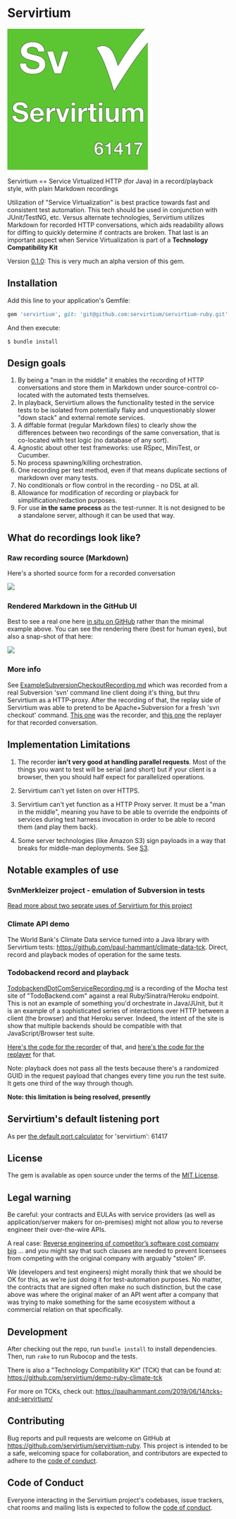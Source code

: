 # Servirtium

![](Servirtium-Square.png?raw=true)

Servirtium == Service Virtualized HTTP (for Java) in a record/playback style, with plain 
Markdown recordings

Utilization of "Service Virtualization" is best practice towards fast and 
consistent test automation. This tech should be used in conjunction with 
JUnit/TestNG, etc.  Versus alternate technologies, Servirtium utilizes Markdown
for recorded HTTP conversations, which aids readability allows for diffing 
to quickly determine if contracts are broken. That last is an important aspect
when Service Virtualization is part of a **Technology Compatibility Kit**

Version [0.1.0](lib/servirtium/version.rb): This is very much an alpha version of this gem. 

## Installation

Add this line to your application's Gemfile:

```ruby
gem 'servirtium', git: 'git@github.com:servirtium/servirtium-ruby.git'
```

And then execute:

    $ bundle install

## Design goals 

1. By being a "man in the middle" it enables the recording of HTTP conversations and store them in 
   Markdown under source-control co-located with the automated tests themselves. 
2. In playback, Servirtium allows the functionality tested in the service tests to be isolated from 
   potentially flaky and unquestionably slower "down stack" and external remote services.
3. A diffable format (regular Markdown files) to clearly show the differences between two recordings 
   of the same conversation, that is co-located with test logic (no database of any sort).
4. Agnostic about other test frameworks: use RSpec, MiniTest, or Cucumber.
5. No process spawning/killing orchestration.
6. One recording per test method, even if that means duplicate sections of markdown over many tests.
7. No conditionals or flow control in the recording - no DSL at all. 
8. Allowance for modification of recording or playback for simplification/redaction purposes.
9. For use **in the same process** as the test-runner. It is not designed to be a standalone server, 
   although it can be used that way.

## What do recordings look like?

### Raw recording source (Markdown)

Here's a shorted source form for a recorded conversation

![](https://user-images.githubusercontent.com/82182/66556432-21473c00-eb48-11e9-8fb3-06259d79ff2b.png)

### Rendered Markdown in the GitHub UI

Best to see a real one here [in situ on GitHub](https://github.com/paul-hammant/climate-data-tck/blob/master/src/test/mocks/averageRainfallForEgyptFrom1980to1999Exists.md) 
rather than the minimal example above. You can see the rendering there (best for human eyes), 
but also a snap-shot of that here:

![](https://user-images.githubusercontent.com/82182/66568199-df76bf80-eb60-11e9-83a8-61be277a9fae.png)

### More info

See 
[ExampleSubversionCheckoutRecording.md](https://github.com/paul-hammant/servirtium/blob/master/src/test/resources/ExampleSubversionCheckoutRecording.md) 
which was recorded from a real Subversion 'svn' command line client doing it's thing, but 
thru Servirtium as a HTTP-proxy. After the recording of that, the replay side of Servirtium was able 
to pretend to be Apache+Subversion for a fresh 'svn checkout' command. 
[This one](https://github.com/paul-hammant/servirtium/blob/master/src/test/java/com/paulhammant/servirtium/SubversionCheckoutRecorderMain.java) 
was the recorder, and [this one](https://github.com/paul-hammant/servirtium/blob/master/src/test/java/com/paulhammant/servirtium/SubversionCheckoutReplayerMain.java) 
the replayer for that recorded conversation.

## Implementation Limitations

1. The recorder **isn't very good at handling parallel requests**. Most of the 
   things you want to test will be serial (and  short) but if your client is a browser, 
   then you should half expect for parallelized operations.

1. Servirtium can't yet listen on over HTTPS.

1. Servirtium can't yet function as a HTTP Proxy server. It must be a "man in the middle", 
   meaning you have to be able to override the endpoints of services during test harness invocation 
   in order to be able to record them (and play them back).
 
1. Some server technologies (like Amazon S3) sign payloads in a way that breaks for middle-man 
   deployments. See [S3](https://github.com/paul-hammant/servirtium/wiki/S3).

## Notable examples of use

### SvnMerkleizer project - emulation of Subversion in tests

[Read more about two seprate uses of Servirtium for this project](docs/SvnMerkleizer_More_Info.md)

### Climate API demo

The World Bank's Climate Data service turned into a Java library with Servirtium tests: 
https://github.com/paul-hammant/climate-data-tck. Direct, record and playback modes of 
operation for the same tests.

### Todobackend record and playback

[TodobackendDotComServiceRecording.md](https://github.com/paul-hammant/servirtium/blob/master/src/test/resources/TodobackendDotComServiceRecording.md) 
is a recording of the Mocha test site of "TodoBackend.com" against a real Ruby/Sinatra/Heroku 
endpoint. This is not an example of something you'd orchestrate in Java/JUnit, but it is 
an example of a sophisticated series of interactions over HTTP between a client (the browser) 
and that Heroku server. Indeed, the intent of the site is show that multiple backends should be
compatible with that JavaScript/Browser test suite.

[Here's the code for the recorder](https://github.com/paul-hammant/servirtium/blob/master/src/test/java/com/paulhammant/servirtium/SubversionCheckoutRecorderMain.java) 
of that, and [here's the code for the replayer](https://github.com/paul-hammant/servirtium/blob/master/src/test/java/com/paulhammant/servirtium/SubversionCheckoutReplayerMain.java)
for that.  

Note: playback does not pass all the tests because there's a randomized GUID in the request 
payload that changes every time you run the test suite. It gets one third of the way through though.

**Note: this limitation is being resolved, presently**

## Servirtium's default listening port

As per [the default port calculator](https://paul-hammant.github.io/default-port-calculator/#servirtium) 
for 'servirtium': 61417 

## License

The gem is available as open source under the terms of the [MIT License](https://opensource.org/licenses/MIT).

## Legal warning

Be careful: your contracts and EULAs with service providers (as well as application/server makers 
for on-premises) might not allow you to reverse engineer their over-the-wire APIs.  

A real case: [Reverse engineering of competitor’s software cost company big](http://blog.internetcases.com/2017/10/24/reverse-engineering-of-competitors-software-cost-company-big/)
... and you might say that such clauses are needed to prevent licensees from competing with the 
original company with arguably "stolen" IP. 

We (developers and test engineers) might morally think that we should be OK for this, as we're just 
doing it for test-automation purposes. No matter, the contracts that are signed often make no such 
distinction, but the case above was where the original maker of an API went after a company that was 
trying to make something for the same ecosystem without a commercial relation on that specifically.

## Development

After checking out the repo, run `bundle install` to install dependencies. 
Then, run `rake` to run Rubocop and the tests. 

There is also a "Technology Compatibility Kit" (TCK) that can be found at: 
https://github.com/servirtium/demo-ruby-climate-tck

For more on TCKs, check out: https://paulhammant.com/2019/06/14/tcks-and-servirtium/

## Contributing

Bug reports and pull requests are welcome on GitHub at 
https://github.com/servirtium/servirtium-ruby. This project is intended to be a safe, welcoming 
space for collaboration, and contributors are expected to adhere to the [code of conduct](https://github.com/servirtium/servirtium-ruby/blob/master/CODE_OF_CONDUCT.md).

## Code of Conduct

Everyone interacting in the Servirtium project's codebases, issue trackers, chat rooms and mailing 
lists is expected to follow the [code of conduct](https://github.com/servirtium/servirtium-ruby/blob/master/CODE_OF_CONDUCT.md).
